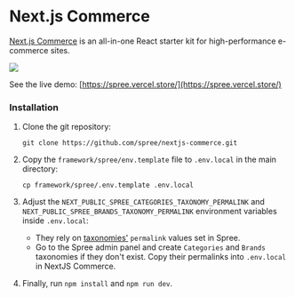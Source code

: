 # Next.js Commerce

[Next.js Commerce](https://nextjs.org/commerce) is an all-in-one React starter kit for high-performance e-commerce sites.

![](../.gitbook/assets/screenshot-2021-09-14-at-22.45.58.png)

See the live demo: [https://spree.vercel.store/](https://spree.vercel.store/)

### Installation

1. Clone the git repository:

   ```text
   git clone https://github.com/spree/nextjs-commerce.git
   ```

2. Copy the `framework/spree/env.template` file to `.env.local` in the main directory:

   ```text
   cp framework/spree/.env.template .env.local
   ```

3. Adjust the `NEXT_PUBLIC_SPREE_CATEGORIES_TAXONOMY_PERMALINK` and `NEXT_PUBLIC_SPREE_BRANDS_TAXONOMY_PERMALINK` environment variables inside `.env.local`:
   * They rely on [taxonomies'](https://dev-docs.spreecommerce.org/internals/products#taxons-and-taxonomies) `permalink` values set in Spree.
   * Go to the Spree admin panel and create `Categories` and `Brands` taxonomies if they don't exist. Copy their permalinks into `.env.local` in NextJS Commerce.
4. Finally, run `npm install` and `npm run dev`.

